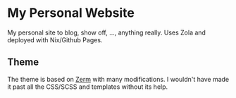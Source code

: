 # My Personal Website

My personal site to blog, show off, ..., anything really. Uses Zola and deployed with Nix/Github Pages. 

## Theme

The theme is based on [Zerm](https://github.com/ejmg/zerm) with many modifications. I wouldn't have made it past all the CSS/SCSS and templates without its help.
